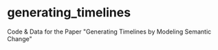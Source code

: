 # generating_timelines
Code &amp; Data for the Paper "Generating Timelines by Modeling Semantic Change"
